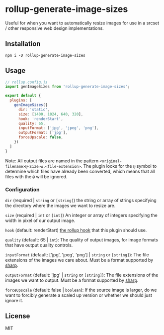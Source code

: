 # rollup-generate-image-sizes

Useful for when you want to automatically resize images for use in a srcset / other responsive web design implementations.

## Installation

```
npm i -D rollup-generate-image-sizes
```

## Usage

```js 
// rollup.config.js
import genImageSizes from 'rollup-generate-image-sizes';

export default {
  plugins: [
    genImageSizes({
      dir: 'static',
      size: [1400, 1024, 640, 320],
      hook: 'renderStart',
      quality: 65,
      inputFormat: ['jpg', 'jpeg', 'png'],
      outputFormat: ['jpg'],
      forceUpscale: false,
    })
  ]
}
```

Note: All output files are named in the pattern `<original-filename>@<size>w.<file-extension>`. The plugin looks for the `@` symbol to determine which files have already been converted, which means that all files with the `@` will be ignored.

### Configuration
`dir` (required | `string` or `[string]`) the string or array of strings specifying the directory where the images we want to resize are.

`size` (required | `int` or `[int]`) An integer or array of integers specifying the width in pixel of our output image.

`hook` (default: renderStart) [the rollup hook](https://rollupjs.org/guide/en/#build-hooks) that this plugin should use.

`quality` (default: 65 | `int`): The quality of output images, for image formats that have output quality controls.

`inputFormat` (default: ['jpg', 'jpeg', 'png'] | `string` or `[string]`): The file extensions of the images we care about. Must be a format supported by [sharp](https://sharp.pixelplumbing.com/api-output#toformat).

`outputFormat` (default: 'jpg' | `string` or `[string]`): The file extensions of the images we want to output. Must be a format supported by [sharp](https://sharp.pixelplumbing.com/api-output#toformat).

`forceUpscale` (default: false | `boolean`): If the source image is larger, do we want to forcibly generate a scaled up version or whether we should just ignore it.

## License
MIT
